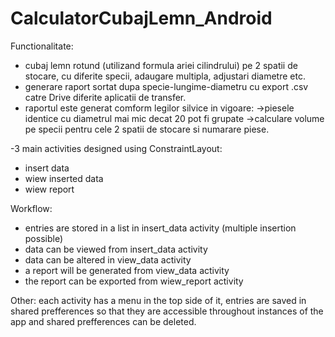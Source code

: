 # CalculatorCubajLemn_Android

Functionalitate:
- cubaj lemn rotund (utilizand formula ariei cilindrului) pe 2 spatii de stocare, cu diferite specii, adaugare multipla, adjustari diametre etc.
- generare raport sortat dupa specie-lungime-diametru cu export .csv catre Drive diferite aplicatii de transfer.
- raportul este generat comform legilor silvice in vigoare: 
->piesele identice cu diametrul mai mic decat 20 pot fi grupate 
->calculare volume pe specii pentru cele 2 spatii de stocare si numarare piese.

-3 main activities designed using ConstraintLayout:
-	insert data
-	wiew inserted data
-	wiew report

Workflow:
-	entries are stored in a list in insert_data activity (multiple insertion possible)
-	data can be viewed from insert_data activity
-	data can be altered in view_data activity
-	a report will be generated from view_data activity
-	the report can be exported from wiew_report activity

Other: each activity has a menu in the top side of it, entries are saved in shared prefferences so that they are accessible throughout instances of the app and shared prefferences can be deleted.

